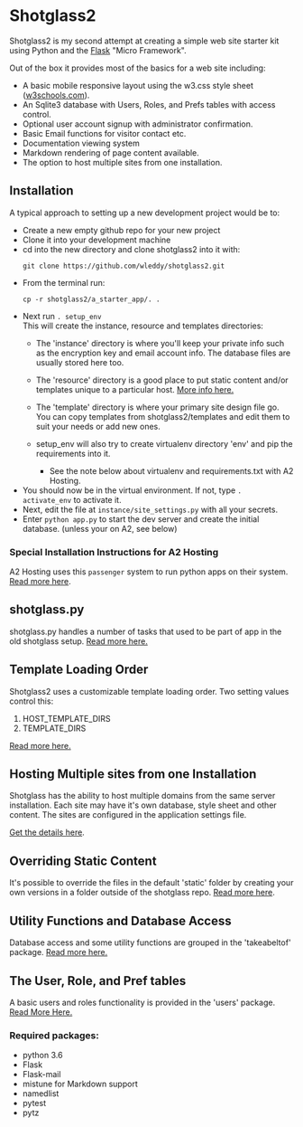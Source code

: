 # Shotglass2

Shotglass2 is my second attempt at creating a simple web site starter kit using Python and the [Flask](http://flask.pocoo.org) "Micro Framework".

Out of the box it provides most of the basics for a web site including:

* A basic mobile responsive layout using the w3.css style sheet ([w3schools.com](https://www.w3schools.com/w3css/default.asp)).
* An Sqlite3 database with Users, Roles, and Prefs tables with access control.
* Optional user account signup with administrator confirmation.
* Basic Email functions for visitor contact etc.
* Documentation viewing system
* Markdown rendering of page content available.
* The option to host multiple sites from one installation.

## Installation 

A typical approach to setting up a new development project would be to:
* Create a new empty github repo for your new project
* Clone it into your development machine
* cd into the new directory and clone shotglass2 into it with:
    ```
    git clone https://github.com/wleddy/shotglass2.git
    ```
* From the terminal run:
    ```
    cp -r shotglass2/a_starter_app/. .
    ```
* Next run `. setup_env`  
  This will create the instance, resource and templates directories:
    * The 'instance' directory is where you'll keep your private info such as the encryption key and email account info. The database files
    are usually stored here too.
    * The 'resource' directory is a good place to put static content and/or templates unique to a particular host.
    [More info here.](/docs/content_override.md)
    * The 'template' directory is where your primary site design file go. You can copy templates from shotglass2/templates and
     edit them to suit your needs or add new ones.  
    
    * setup_env will also try to create virtualenv directory 'env' and pip the requirements into it.  
        * See the note below about virtualenv and requirements.txt with A2 Hosting.  
* You should now be in the virtual environment. If not, type `. activate_env` to activate it.
* Next, edit the file at `instance/site_settings.py` with all your secrets.
* Enter `python app.py` to start the dev server and create the initial database. (unless your on A2, see below)
    
### Special Installation Instructions for A2 Hosting

A2 Hosting uses this `passenger` system to run python apps on their system. [Read more here](/docs/passenger_setup.md).

## shotglass.py

shotglass.py handles a number of tasks that used to be part of app in the old shotglass setup. [Read more here.](/docs/shotglass.md)

## Template Loading Order

Shotglass2 uses a customizable template loading order. Two setting values control this:
1. HOST_TEMPLATE_DIRS
2. TEMPLATE_DIRS

[Read more here.](/docs/template_loading.md)

## Hosting Multiple sites from one Installation

Shotglass has the ability to host multiple domains from the same server installation. Each site may have it's own database, style
sheet and other content. The sites are configured in the application settings file.

[Get the details here](/docs/shared_domain_hosting.md).

## Overriding Static Content

It's possible to override the files in the default 'static' folder by creating your own versions in a folder outside of the shotglass
repo. [Read more here](/docs/content_override.md).

## Utility Functions and Database Access

Database access and some utility functions are grouped in the 'takeabeltof' package. [Read more here.](/docs/takeabeltof/index.md)

## The User, Role, and Pref tables

A basic users and roles functionality is provided in the 'users' package. [Read More Here.](/docs/users/index.md)

### Required packages:

* python 3.6
* Flask
* Flask-mail
* mistune for Markdown support
* namedlist
* pytest
* pytz


